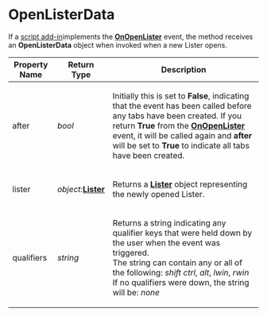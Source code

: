 # OpenListerData

If a [script add-in](/Manual/scripting/script_add-ins/README.md)implements the **[OnOpenLister](../scripting_events/onopenlister.md)** event, the method receives an **OpenListerData** object when invoked when a new Lister opens.

<table>
<thead><tr><th>
Property Name</th><th>
Return Type</th><th>
Description
</th></tr></thead><tbody><tr><td>
after</td><td>

*bool*</td><td>

Initially this is set to **False**, indicating that the event has been called before any tabs have been created. If you return **True** from the **[OnOpenLister](../scripting_events/onopenlister.md)** event, it will be called again and **after** will be set to **True** to indicate all tabs have been created.
</td></tr><tr><td>
lister</td><td>

*object:***[Lister](lister.md)**</td><td>

Returns a **[Lister](lister.md)** object representing the newly opened Lister.
</td></tr><tr><td>
qualifiers</td><td>

*string*</td><td>

Returns a string indicating any qualifier keys that were held down by the user when the event was triggered.  
The string can contain any or all of the following: *shift* *ctrl*, *alt*, *lwin*, *rwin*  
If no qualifiers were down, the string will be: *none*
</td></tr></tbody>
</table>


